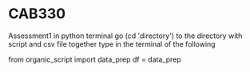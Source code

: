 # CAB330
Assessment1
in python terminal go (cd 'directory') to the directory with script and csv file together
type in the terminal of the following

from organic_script import data_prep
df = data_prep
